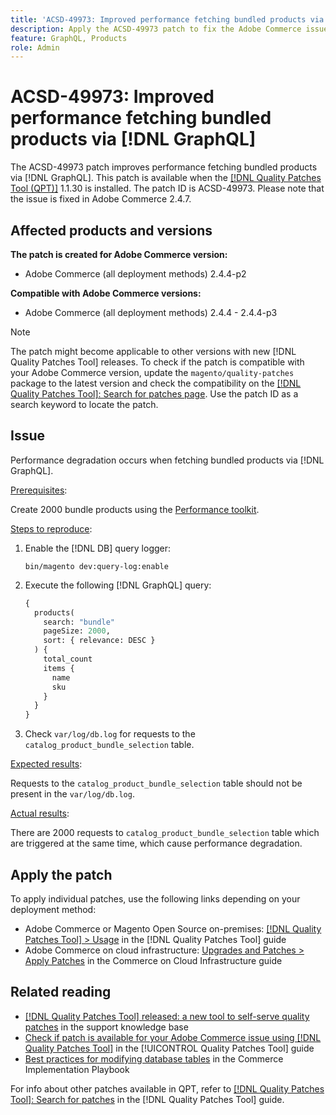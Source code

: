 ```yaml
---
title: 'ACSD-49973: Improved performance fetching bundled products via [!DNL GraphQL]'
description: Apply the ACSD-49973 patch to fix the Adobe Commerce issue where performance degradation occurs when fetching bundled products via [!DNL GraphQL].
feature: GraphQL, Products
role: Admin
---
```

# ACSD-49973: Improved performance fetching bundled products via [!DNL GraphQL]

The ACSD-49973 patch improves performance fetching bundled products via [!DNL GraphQL]. This patch is available when the [[!DNL Quality Patches Tool (QPT)]](https://experienceleague.adobe.com/en/docs/commerce-knowledge-base/kb/announcements/commerce-announcements/magento-quality-patches-released-new-tool-to-self-serve-quality-patches) 1.1.30 is installed. The patch ID is ACSD-49973. Please note that the issue is fixed in Adobe Commerce 2.4.7.

## Affected products and versions

**The patch is created for Adobe Commerce version:**

* Adobe Commerce (all deployment methods) 2.4.4-p2

**Compatible with Adobe Commerce versions:**

* Adobe Commerce (all deployment methods) 2.4.4 - 2.4.4-p3

>[!NOTE]
>
>The patch might become applicable to other versions with new [!DNL Quality Patches Tool] releases. To check if the patch is compatible with your Adobe Commerce version, update the `magento/quality-patches` package to the latest version and check the compatibility on the [[!DNL Quality Patches Tool]: Search for patches page](https://experienceleague.adobe.com/tools/commerce-quality-patches/index.html). Use the patch ID as a search keyword to locate the patch.

## Issue

Performance degradation occurs when fetching bundled products via [!DNL GraphQL].

<u>Prerequisites</u>:

Create 2000 bundle products using the [Performance toolkit](https://experienceleague.adobe.com/docs/commerce-operations/configuration-guide/cli/generate-data.html).

<u>Steps to reproduce</u>:

1. Enable the [!DNL DB] query logger:

    ```
    bin/magento dev:query-log:enable
    ```
    
1. Execute the following [!DNL GraphQL] query:

    ```GraphQL
    {
      products(
        search: "bundle"
        pageSize: 2000,
        sort: { relevance: DESC }
      ) {
        total_count
        items {
          name
          sku
        }
      }
    }
    ```
    
1. Check `var/log/db.log` for requests to the `catalog_product_bundle_selection` table.

<u>Expected results</u>:

Requests to the `catalog_product_bundle_selection` table should not be present in the `var/log/db.log`.

<u>Actual results</u>:

There are 2000 requests to `catalog_product_bundle_selection` table which are triggered at the same time, which cause performance degradation.

## Apply the patch

To apply individual patches, use the following links depending on your deployment method:

* Adobe Commerce or Magento Open Source on-premises: [[!DNL Quality Patches Tool] > Usage](/help/tools/quality-patches-tool/usage.md) in the [!DNL Quality Patches Tool] guide
* Adobe Commerce on cloud infrastructure: [Upgrades and Patches > Apply Patches](https://experienceleague.adobe.com/docs/commerce-cloud-service/user-guide/develop/upgrade/apply-patches.html) in the Commerce on Cloud Infrastructure guide

## Related reading

* [[!DNL Quality Patches Tool] released: a new tool to self-serve quality patches](https://experienceleague.adobe.com/en/docs/commerce-knowledge-base/kb/announcements/commerce-announcements/magento-quality-patches-released-new-tool-to-self-serve-quality-patches) in the support knowledge base
* [Check if patch is available for your Adobe Commerce issue using [!DNL Quality Patches Tool]](/help/tools/quality-patches-tool/patches-available-in-qpt/check-patch-for-magento-issue-with-magento-quality-patches.md) in the [!UICONTROL Quality Patches Tool] guide
* [Best practices for modifying database tables](https://experienceleague.adobe.com/en/docs/commerce-operations/implementation-playbook/best-practices/development/modifying-core-and-third-party-tables#why-adobe-recommends-avoiding-modifications) in the Commerce Implementation Playbook

For info about other patches available in QPT, refer to [[!DNL Quality Patches Tool]: Search for patches](https://experienceleague.adobe.com/tools/commerce-quality-patches/index.html) in the [!DNL Quality Patches Tool] guide.
